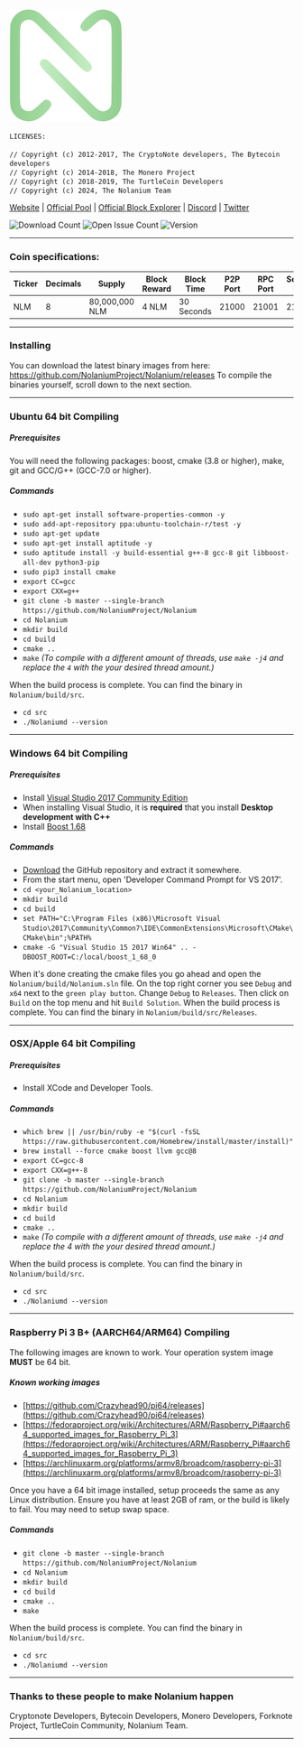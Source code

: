 ![image](https://raw.githubusercontent.com/NolaniumProject/Nolanium/main/src/config/logo-small.png)

```
LICENSES:

// Copyright (c) 2012-2017, The CryptoNote developers, The Bytecoin developers 
// Copyright (c) 2014-2018, The Monero Project 
// Copyright (c) 2018-2019, The TurtleCoin Developers
// Copyright (c) 2024, The Nolanium Team
```

[Website](https://nolanium.xyz) | [Official Pool](https://pool.nolanium.xyz/) | [Official Block Explorer](https://explorer.nolanium.xyz/) | [Discord](https://discord.gg/YKh5GjTGmU) | [Twitter](https://twitter.com/NolaniumProject)

![Download Count](https://img.shields.io/github/downloads/Nolanium-Network/Nolanium/total.svg)
![Open Issue Count](https://img.shields.io/github/issues/Nolanium-Network/Nolanium)
![Version](https://img.shields.io/github/v/release/Nolanium-Network/Nolanium)

**** 

### Coin specifications:

|Ticker|Decimals|Supply|Block Reward|Block Time|P2P Port|RPC Port|Service Port|Algo
|--|--|--|--|--|--|--|--|--|
|NLM|8|80,000,000 NLM|4 NLM|30 Seconds|21000|21001|21002|Cryptonight Turtle|

****

### Installing

You can download the latest binary images from here: https://github.com/NolaniumProject/Nolanium/releases
To compile the binaries yourself, scroll down to the next section.

****

### Ubuntu 64 bit Compiling

##### Prerequisites

You will need the following packages: boost, cmake (3.8 or higher), make, git and GCC/G++ (GCC-7.0 or higher).

##### Commands

- `sudo apt-get install software-properties-common -y`
- `sudo add-apt-repository ppa:ubuntu-toolchain-r/test -y`
- `sudo apt-get update`
- `sudo apt-get install aptitude -y`
- `sudo aptitude install -y build-essential g++-8 gcc-8 git libboost-all-dev python3-pip`
- `sudo pip3 install cmake`
- `export CC=gcc`
- `export CXX=g++`
- `git clone -b master --single-branch https://github.com/NolaniumProject/Nolanium`
- `cd Nolanium`
- `mkdir build`
- `cd build`
- `cmake ..`
- `make` *(To compile with a different amount of threads, use `make -j4` and replace the `4` with the your desired thread amount.)*

When the build process is complete. You can find the binary in `Nolanium/build/src`.

- `cd src`
- `./Nolaniumd --version`

****
### Windows 64 bit Compiling

##### Prerequisites
- Install  [Visual Studio 2017 Community Edition](https://github.com/NolaniumProject/Nolanium/raw/main/downloads/vs_community.exe)
- When installing Visual Studio, it is  **required**  that you install  **Desktop development with C++**
- Install [Boost 1.68](https://sourceforge.net/projects/boost/files/boost-binaries/1.68.0/boost_1_68_0-msvc-14.1-64.exe/download)

##### Commands
- [Download](https://github.com/NolaniumProject/Nolanium/archive/master.zip) the GitHub repository and extract it somewhere.
- From the start menu, open 'Developer Command Prompt for VS 2017'.
- `cd <your_Nolanium_location>`
- `mkdir build`
- `cd build`
- `set PATH="C:\Program Files (x86)\Microsoft Visual Studio\2017\Community\Common7\IDE\CommonExtensions\Microsoft\CMake\CMake\bin";%PATH%`
- `cmake -G "Visual Studio 15 2017 Win64" .. -DBOOST_ROOT=C:/local/boost_1_68_0`

When it's done creating the cmake files you go ahead and open the `Nolanium/build/Nolanium.sln` file.
On the top right corner you see `Debug` and `x64` next to the `green play button`. Change `Debug` to `Releases`.  Then click on `Build` on the top menu and hit `Build Solution`. When the build process is complete. You can find the binary in `Nolanium/build/src/Releases`.

****

### OSX/Apple 64 bit Compiling

##### Prerequisites

-   Install XCode and Developer Tools.

##### Commands

-   `which brew || /usr/bin/ruby -e "$(curl -fsSL https://raw.githubusercontent.com/Homebrew/install/master/install)"`
-   `brew install --force cmake boost llvm gcc@8`
-   `export CC=gcc-8`
-   `export CXX=g++-8`
-   `git clone -b master --single-branch https://github.com/NolaniumProject/Nolanium`
-   `cd Nolanium`
-   `mkdir build`
-   `cd build`
-   `cmake ..`
- `make` *(To compile with a different amount of threads, use `make -j4` and replace the 4 with the your desired thread amount.)*

When the build process is complete. You can find the binary in `Nolanium/build/src`.

- `cd src`
- `./Nolaniumd --version`

****
### Raspberry Pi 3 B+ (AARCH64/ARM64) Compiling
The following images are known to work. Your operation system image  **MUST**  be 64 bit.

##### Known working images

-   [https://github.com/Crazyhead90/pi64/releases](https://github.com/Crazyhead90/pi64/releases)
-   [https://fedoraproject.org/wiki/Architectures/ARM/Raspberry_Pi#aarch64_supported_images_for_Raspberry_Pi_3](https://fedoraproject.org/wiki/Architectures/ARM/Raspberry_Pi#aarch64_supported_images_for_Raspberry_Pi_3)
-   [https://archlinuxarm.org/platforms/armv8/broadcom/raspberry-pi-3](https://archlinuxarm.org/platforms/armv8/broadcom/raspberry-pi-3)

Once you have a 64 bit image installed, setup proceeds the same as any Linux distribution. Ensure you have at least 2GB of ram, or the build is likely to fail. You may need to setup swap space.

##### Commands

-   `git clone -b master --single-branch https://github.com/NolaniumProject/Nolanium`
-   `cd Nolanium`
-   `mkdir build`
-   `cd build`
-   `cmake ..`
-   `make`

When the build process is complete. You can find the binary in `Nolanium/build/src`.

- `cd src`
- `./Nolaniumd --version`

****

### Thanks to these people to make Nolanium happen
Cryptonote Developers, Bytecoin Developers, Monero Developers, Forknote Project, TurtleCoin Community, Nolanium Team.

****
